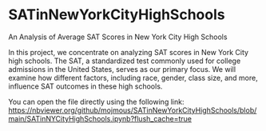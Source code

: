 # SATinNewYorkCityHighSchools
 An Analysis of Average SAT Scores in New York City High Schools

In this project, we concentrate on analyzing SAT scores in New York City high schools. The SAT, a standardized test commonly used for college admissions in the United States, serves as our primary focus. We will examine how different factors, including race, gender, class size, and more, influence SAT outcomes in these high schools.

You can open the file directly using the following link: 
https://nbviewer.org/github/mojmous/SATinNewYorkCityHighSchools/blob/main/SATinNYCityHighSchools.ipynb?flush_cache=true